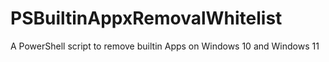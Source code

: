 # PSBuiltinAppxRemovalWhitelist
A PowerShell script to remove builtin Apps on Windows 10 and Windows 11
